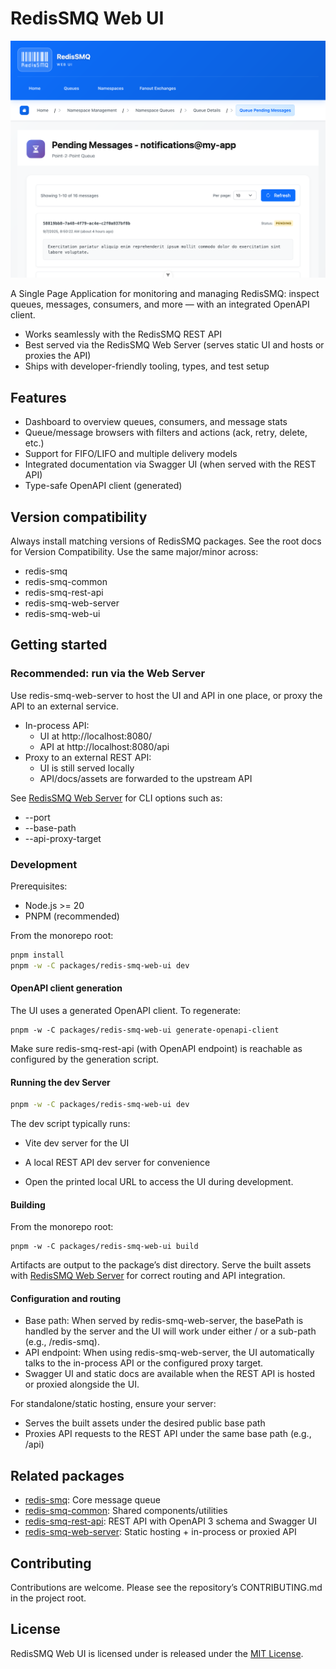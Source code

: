 # RedisSMQ Web UI

![RedisSMQ Web UI - Pending Messages](docs/screenshots/img01.png)

A Single Page Application for monitoring and managing RedisSMQ: inspect queues, messages, consumers, and more — with an integrated OpenAPI client.

- Works seamlessly with the RedisSMQ REST API
- Best served via the RedisSMQ Web Server (serves static UI and hosts or proxies the API)
- Ships with developer-friendly tooling, types, and test setup

## Features

- Dashboard to overview queues, consumers, and message stats
- Queue/message browsers with filters and actions (ack, retry, delete, etc.)
- Support for FIFO/LIFO and multiple delivery models
- Integrated documentation via Swagger UI (when served with the REST API)
- Type-safe OpenAPI client (generated)

## Version compatibility

Always install matching versions of RedisSMQ packages. See the root docs for Version Compatibility. Use the same major/minor across:
- redis-smq
- redis-smq-common
- redis-smq-rest-api
- redis-smq-web-server
- redis-smq-web-ui

## Getting started

### Recommended: run via the Web Server

Use redis-smq-web-server to host the UI and API in one place, or proxy the API to an external service.

- In-process API:
    - UI at http://localhost:8080/
    - API at http://localhost:8080/api
- Proxy to an external REST API:
    - UI is still served locally
    - API/docs/assets are forwarded to the upstream API

See [RedisSMQ Web Server](../redis-smq-web-server/README.md) for CLI options such as:
- --port
- --base-path
- --api-proxy-target

### Development

Prerequisites:
- Node.js >= 20
- PNPM (recommended)

From the monorepo root:

```bash
pnpm install
pnpm -w -C packages/redis-smq-web-ui dev
```

#### OpenAPI client generation

The UI uses a generated OpenAPI client. To regenerate:

```shell
pnpm -w -C packages/redis-smq-web-ui generate-openapi-client
```

Make sure redis-smq-rest-api (with OpenAPI endpoint) is reachable as configured by the generation script.

#### Running the dev Server

```bash
pnpm -w -C packages/redis-smq-web-ui dev
```

The dev script typically runs:

- Vite dev server for the UI
- A local REST API dev server for convenience

- Open the printed local URL to access the UI during development.
  
#### Building
  
From the monorepo root:

```shell
pnpm -w -C packages/redis-smq-web-ui build
```

Artifacts are output to the package’s dist directory. 
Serve the built assets with [RedisSMQ Web Server](../redis-smq-web-server/README.md) for correct routing and API integration.

#### Configuration and routing

- Base path: When served by redis-smq-web-server, the basePath is handled by the server and the UI will work under either / or a sub-path (e.g., /redis-smq).
- API endpoint: When using redis-smq-web-server, the UI automatically talks to the in-process API or the configured proxy target.
- Swagger UI and static docs are available when the REST API is hosted or proxied alongside the UI.

For standalone/static hosting, ensure your server:

- Serves the built assets under the desired public base path
- Proxies API requests to the REST API under the same base path (e.g., /api)

## Related packages

- [redis-smq](../redis-smq/README.md): Core message queue
- [redis-smq-common](../redis-smq-common/README.md): Shared components/utilities
- [redis-smq-rest-api](../redis-smq-rest-api/README.md): REST API with OpenAPI 3 schema and Swagger UI
- [redis-smq-web-server](../redis-smq-web-server/README.md): Static hosting + in-process or proxied API

## Contributing

Contributions are welcome. Please see the repository’s CONTRIBUTING.md in the project root.

## License

RedisSMQ Web UI is licensed under is released under the [MIT License](https://github.com/weyoss/redis-smq/blob/master/LICENSE).
